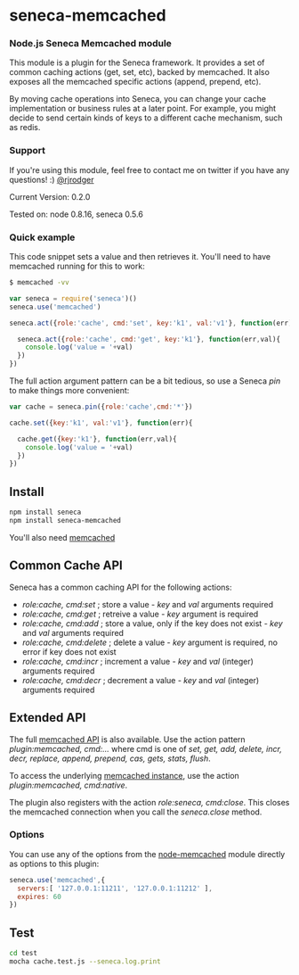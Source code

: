 # seneca-memcached

### Node.js Seneca Memcached module

This module is a plugin for the Seneca framework. It provides a set of common caching actions (get, set, etc), backed by memcached.
It also exposes all the memcached specific actions (append, prepend, etc).

By moving cache operations into Seneca, you can change your cache implementation or business rules at a later point.
For example, you might decide to send certain kinds of keys to a different cache mechanism, such as redis.


### Support

If you're using this module, feel free to contact me on twitter if you
have any questions! :) [@rjrodger](http://twitter.com/rjrodger)

Current Version: 0.2.0

Tested on: node 0.8.16, seneca 0.5.6


### Quick example

This code snippet sets a value and then retrieves it. You'll need to have memcached running for this to work:

```bash
$ memcached -vv
```

```JavaScript
var seneca = require('seneca')()
seneca.use('memcached')

seneca.act({role:'cache', cmd:'set', key:'k1', val:'v1'}, function(err){

  seneca.act({role:'cache', cmd:'get', key:'k1'}, function(err,val){
    console.log('value = '+val)
  })
})
```

The full action argument pattern can be a bit tedious, so use a Seneca _pin_ to make things more convenient:

```JavaScript
var cache = seneca.pin({role:'cache',cmd:'*'})

cache.set({key:'k1', val:'v1'}, function(err){

  cache.get({key:'k1'}, function(err,val){
    console.log('value = '+val)
  })
})
```
## Install

```sh
npm install seneca
npm install seneca-memcached
```

You'll also need [memcached](http://memcached.org/)


## Common Cache API

Seneca has a common caching API for the following actions:

   * _role:cache, cmd:set_ ; store a value - _key_ and _val_ arguments required
   * _role:cache, cmd:get_ ; retreive a value - _key_ argument is required
   * _role:cache, cmd:add_ ; store a value, only if the key does not exist - _key_ and _val_ arguments required
   * _role:cache, cmd:delete_ ; delete a value - _key_ argument is required, no error if key does not exist
   * _role:cache, cmd:incr_ ; increment a value - _key_ and _val_ (integer) arguments required
   * _role:cache, cmd:decr_ ; decrement a value - _key_ and _val_ (integer) arguments required

## Extended API

The full [memcached API](https://code.google.com/p/memcached/wiki/NewCommands) is also available. Use the action pattern
_plugin:memcached, cmd:..._ where cmd is one of 
_set, get, add, delete, incr, decr, replace, append, prepend, cas, gets, stats, flush_.

To access the underlying [memcached instance](https://github.com/3rd-Eden/node-memcached), 
use the action _plugin:memcached, cmd:native_.

The plugin also registers with the action _role:seneca, cmd:close_. This closes the memcached connection when you call the _seneca.close_ method.


### Options

You can use any of the options from the [node-memcached](https://github.com/3rd-Eden/node-memcached)
module directly as options to this plugin:

```JavaScript
seneca.use('memcached',{
  servers:[ '127.0.0.1:11211', '127.0.0.1:11212' ],
  expires: 60
})
```
## Test

```bash
cd test
mocha cache.test.js --seneca.log.print
```
